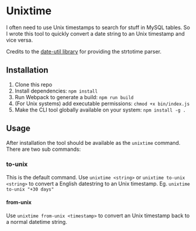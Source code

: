 # Unixtime

I often need to use Unix timestamps to search for stuff in MySQL tables. So I wrote this tool to quickly convert a date string to an Unix timestamp and vice versa.

Credits to the [date-util library](https://www.npmjs.com/package/date-util) for providing the strtotime parser.

## Installation

1. Clone this repo
1. Install dependencies: `npm install`
1. Run Webpack to generate a build: `npm run build`
1. (For Unix systems) add executable permissions: `chmod +x bin/index.js`
1. Make the CLI tool globally available on your system: `npm install -g .`

## Usage

After installation the tool should be available as the `unixtime` command. There are two sub commands:

### to-unix

This is the default command. Use `unixtime <string>` or `unixtime to-unix <string>` to convert a English datestring to an Unix timestamp. Eg. `unixtime to-unix "+30 days"`

#### from-unix

Use `unixtime from-unix <timestamp>` to convert an Unix timestamp back to a normal datetime string.
